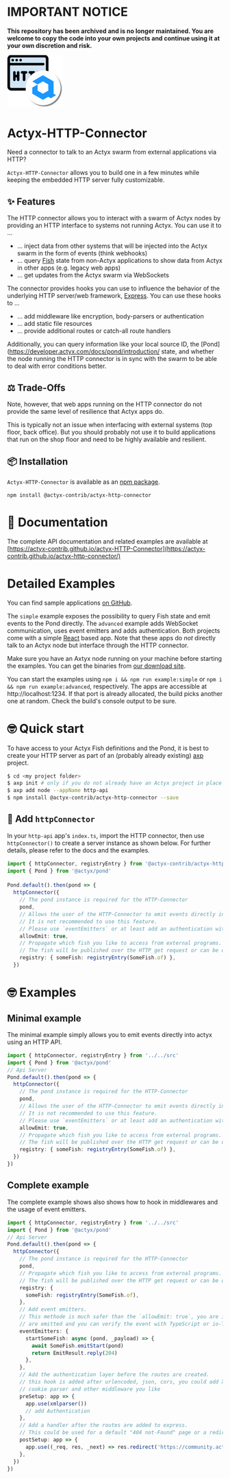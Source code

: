 # IMPORTANT NOTICE

**This repository has been archived and is no longer maintained. You are welcome to copy the code into your own projects and continue using it at your own discretion and risk.**

<img width="130px" src="https://raw.githubusercontent.com/actyx-contrib/actyx-HTTP-Connector/master/icon.png?token=AATHWQIC5RWS62GY3OINH3C645MHQ">

# Actyx-HTTP-Connector

Need a connector to talk to an Actyx swarm from external applications via HTTP?

`Actyx-HTTP-Connector` allows you to build one in a few minutes while keeping the embedded HTTP server fully customizable.

## ✨ Features

The HTTP connector allows you to interact with a swarm of Actyx nodes by providing an HTTP interface to systems not running Actyx.
You can use it to ...

- ... inject data from other systems that will be injected into the Actyx swarm in the form of events (think webhooks)
- ... query [Fish](https://developer.actyx.com/docs/pond/guides/hello-world) state from non-Actyx applications to show data from Actyx in other apps (e.g. legacy web apps)
- ... get updates from the Actyx swarm via WebSockets

The connector provides hooks you can use to influence the behavior of the underlying HTTP server/web framework, [Express](https://expressjs.com/). You can use these hooks to ...

- ... add middleware like encryption, body-parsers or authentication
- ... add static file resources
- ... provide additional routes or catch-all route handlers

Additionally, you can query information like your local source ID, the [Pond](https://developer.actyx.com/docs/pond/introduction/ state, and whether the node running the HTTP connector is in sync with the swarm to be able to deal with error conditions better.

## ⚖️ Trade-Offs

Note, however, that web apps running on the HTTP connector do not provide the same level of resilience that Actyx apps do.

This is typically not an issue when interfacing with external systems (top floor, back office). But you should probably not use it to build applications that run on the shop floor and need to be highly available and resilient.

## 📦 Installation

`Actyx-HTTP-Connector` is available as an [npm package](https://www.npmjs.com/package/@actyx-contrib/actyx-http-connector).

```shell
npm install @actyx-contrib/actyx-http-connector
```

# 📖 Documentation

The complete API documentation and related examples are available at [https://actyx-contrib.github.io/actyx-HTTP-Connector](https://actyx-contrib.github.io/actyx-http-connector/)

# Detailed Examples

You can find sample applications [on GitHub](https://github.com/actyx-contrib/actyx-http-connector/tree/master/example).

The `simple` example exposes the possibility to query Fish state and emit events to the Pond directly. The `advanced` example adds WebSocket communication, uses event emitters and adds authentication. Both projects come with a simple [React](https://reactjs.org/) based app. Note that these apps do _not_ directly talk to an Actyx node but interface through the HTTP connector.

Make sure you have an Axtyx node running on your machine before starting the examples. You can get the binaries from [our download site](https://downloads.actyx.com/).

You can start the examples using `npm i && npm run example:simple` or `npm i && npm run example:advanced`, respectively. The apps are accessible at http://localhost:1234. If that port is already allocated, the build picks another one at random. Check the build's console output to be sure.

# 🤓 Quick start

To have access to your Actyx Fish definitions and the Pond, it is best to create your HTTP server as part of an (probably already existing) [axp](https://github.com/actyx-contrib/actyx-project-cli) project.

```sh
$ cd <my project folder>
$ axp init # only if you do not already have an Actyx project in place
$ axp add node --appName http-api
$ npm install @actyx-contrib/actyx-http-connector --save
```

## 🔌 Add `httpConnector`

In your `http-api` app's `index.ts`, import the HTTP connector, then use `httpConnector()` to create a server instance as shown below.
For further details, please refer to the docs and the examples.

```ts
import { httpConnector, registryEntry } from '@actyx-contrib/actyx-http-connector'
import { Pond } from '@actyx/pond'

Pond.default().then(pond => {
  httpConnector({
    // The pond instance is required for the HTTP-Connector
    pond,
    // Allows the user of the HTTP-Connector to emit events directly into actyx.
    // It is not recommended to use this feature.
    // Please use `eventEmitters` or at least add an authentication with `preSetup`
    allowEmit: true,
    // Propagate which fish you like to access from external programs.
    // The fish will be published over the HTTP get request or can be observed with the websocket
    registry: { someFish: registryEntry(SomeFish.of) },
  })
```

# 🤓 Examples

## Minimal example

The minimal example simply allows you to emit events directly into actyx using an HTTP API.

```ts
import { httpConnector, registryEntry } from '../../src'
import { Pond } from '@actyx/pond'
// Api Server
Pond.default().then(pond => {
  httpConnector({
    // The pond instance is required for the HTTP-Connector
    pond,
    // Allows the user of the HTTP-Connector to emit events directly into actyx.
    // It is not recommended to use this feature.
    // Please use `eventEmitters` or at least add an authentication with `preSetup`
    allowEmit: true,
    // Propagate which fish you like to access from external programs.
    // The fish will be published over the HTTP get request or can be observed with the websocket
    registry: { someFish: registryEntry(SomeFish.of) },
  })
})
```

## Complete example

The complete example shows also shows how to hook in middlewares and the usage of event emitters.

```typescript
import { httpConnector, registryEntry } from '../../src'
import { Pond } from '@actyx/pond'
// Api Server
Pond.default().then(pond => {
  httpConnector({
    // The pond instance is required for the HTTP-Connector
    pond,
    // Propagate which fish you like to access from external programs.
    // The fish will be published over the HTTP get request or can be observed with the websocket
    registry: {
      someFish: registryEntry(SomeFish.of),
    },
    // Add event emitters.
    // This methode is much safer than the `allowEmit: true`, you are in control which event
    // are emitted and you can verify the event with TypeScript or io-TS
    eventEmitters: {
      startSomeFish: async (pond, _payload) => {
        await SomeFish.emitStart(pond)
        return EmitResult.reply(204)
      },
    },
    // Add the authentication layer before the routes are created.
    // this hook is added after urlencoded, json, cors, you could add XML parser,
    // cookie parser and other middleware you like
    preSetup: app => {
      app.use(xmlparser())
      // add Authentication
    },
    // Add a handler after the routes are added to express.
    // This could be used for a default "404 not-Found" page or a redirect to your documentation
    postSetup: app => {
      app.use((_req, res, _next) => res.redirect('https://community.actyx.com'))
    },
  })
})
```
